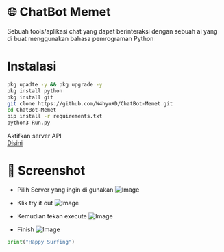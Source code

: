 # 🌐 ChatBot Memet
Sebuah tools/aplikasi chat yang dapat berinteraksi dengan sebuah ai yang di buat menggunakan bahasa pemrograman Python

# Instalasi 
```bash
pkg upadte -y && pkg upgrade -y
pkg install python
pkg install git
git clone https://github.com/W4hyuXD/ChatBot-Memet.git
cd ChatBot-Memet
pip install -r requirements.txt
python3 Run.py
```
Aktifkan server API   
<a href="https://www.meta-ai.rozhak.cfd/api/docs/#/default/post_api_chat"> Disini </a>

# 📸 Screenshot 
- Pilih Server yang ingin di gunakan
![Image](https://github.com/user-attachments/assets/f399b2b7-2c7d-495a-bedf-a1a5e1e6c779)
- Klik try it out
![Image](https://github.com/user-attachments/assets/39a51581-0962-4e08-8ee2-7c39052a95c4)
 - Kemudian tekan execute
![Image](https://github.com/user-attachments/assets/3f15748c-30a8-4318-9444-c7005f3c1131)

- Finish
![Image](https://github.com/user-attachments/assets/07684dc7-6f11-4eec-b612-697f3b6d8aa9)

```python
print("Happy Surfing")
```
